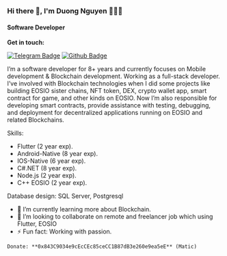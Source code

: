 ### Hi there 👋, I'm Duong Nguyen 👨🏻‍💻

#### Software Developer

**Get in touch:**

[![Telegram Badge](https://img.shields.io/badge/-Cra5hs-0072b1?style=flat&logo=Telegram&logoColor=white&link=https://t.me/Cr5sh)](https://t.me/Cra5hs) 
[![Github Badge](https://img.shields.io/badge/-Cra5hs-grey?style=flat&logo=github&logoColor=white&link=https://github.com/Cra5hs/)](https://www.github.com/Cra5hs/)

I’m a software developer for 8+ years and currently focuses on Mobile development & Blockchain development. 
Working as a full-stack developer. 
I’ve involved with Blockchain technologies when I did some projects like building EOSIO sister chains, NFT token, DEX, crypto wallet app, smart contract for game, and other kinds on EOSIO. 
Now I’m also responsible for developing smart contracts, provide assistance with testing, debugging, and deployment for decentralized applications running on EOSIO and related Blockchains.


Skills: 
- Flutter (2 year exp).
- Android-Native (8 year exp).
- IOS-Native (6 year exp).
- C#.NET (8 year exp).
- Node.js (2 year exp).
- C++ EOSIO (2 year exp).


Database design: SQL Server, Postgresql

- 🌱 I’m currently learning more about Blockchain.
- 👯 I’m looking to collaborate on remote and freelancer job which using Flutter, EOSIO
- ⚡ Fun fact: Working with passion.


```
Donate: **0x843C9034e9cEcCEc85ceCC1B87dB3e260e9ea5eE** (Matic)
```
